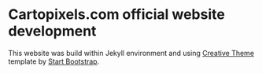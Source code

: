 # Cartopixels.com official website development

This website was build within Jekyll environment and using [Creative Theme](http://startbootstrap.com/template-overviews/creative/) template by [Start Bootstrap](http://startbootstrap.com).